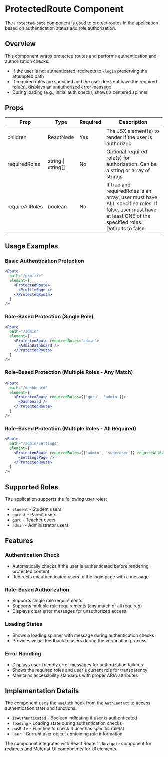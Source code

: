 # ProtectedRoute Component

The `ProtectedRoute` component is used to protect routes in the application based on authentication status and role authorization.

## Overview

This component wraps protected routes and performs authentication and authorization checks:
- If the user is not authenticated, redirects to `/login` preserving the attempted path
- If required roles are specified and the user does not have the required role(s), displays an unauthorized error message
- During loading (e.g., initial auth check), shows a centered spinner

## Props

| Prop | Type | Required | Description |
|------|------|----------|-------------|
| children | ReactNode | Yes | The JSX element(s) to render if the user is authorized |
| requiredRoles | string \| string[] | No | Optional required role(s) for authorization. Can be a string or array of strings |
| requireAllRoles | boolean | No | If true and requiredRoles is an array, user must have ALL specified roles. If false, user must have at least ONE of the specified roles. Defaults to false |

## Usage Examples

### Basic Authentication Protection

```jsx
<Route 
  path="/profile" 
  element={
    <ProtectedRoute>
      <ProfilePage />
    </ProtectedRoute>
  } 
/>
```

### Role-Based Protection (Single Role)

```jsx
<Route 
  path="/admin" 
  element={
    <ProtectedRoute requiredRoles="admin">
      <AdminDashboard />
    </ProtectedRoute>
  } 
/>
```

### Role-Based Protection (Multiple Roles - Any Match)

```jsx
<Route 
  path="/dashboard" 
  element={
    <ProtectedRoute requiredRoles={['guru', 'admin']}>
      <Dashboard />
    </ProtectedRoute>
  } 
/>
```

### Role-Based Protection (Multiple Roles - All Required)

```jsx
<Route 
  path="/admin/settings" 
  element={
    <ProtectedRoute requiredRoles={['admin', 'superuser']} requireAllRoles={true}>
      <SettingsPage />
    </ProtectedRoute>
  } 
/>
```

## Supported Roles

The application supports the following user roles:
- `student` - Student users
- `parent` - Parent users
- `guru` - Teacher users
- `admin` - Administrator users

## Features

### Authentication Check
- Automatically checks if the user is authenticated before rendering protected content
- Redirects unauthenticated users to the login page with a message

### Role-Based Authorization
- Supports single role requirements
- Supports multiple role requirements (any match or all required)
- Displays clear error messages for unauthorized access

### Loading States
- Shows a loading spinner with message during authentication checks
- Provides visual feedback to users during the verification process

### Error Handling
- Displays user-friendly error messages for authorization failures
- Shows the required roles and user's current role for transparency
- Maintains accessibility standards with proper ARIA attributes

## Implementation Details

The component uses the `useAuth` hook from the `AuthContext` to access authentication state and functions:
- `isAuthenticated` - Boolean indicating if user is authenticated
- `loading` - Loading state during authentication checks
- `hasRole` - Function to check if user has specific role(s)
- `user` - Current user object containing role information

The component integrates with React Router's `Navigate` component for redirects and Material-UI components for UI elements.